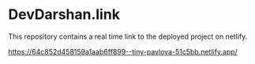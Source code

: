 

# DevDarshan.link

This repository contains a real time link to the deployed project on netlify.

https://64c852d458159a1aab6ff899--tiny-pavlova-51c5bb.netlify.app/
